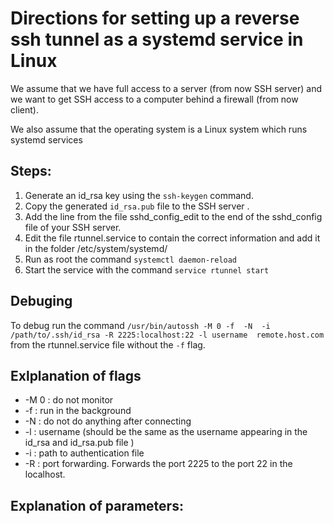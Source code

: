 # Directions for setting up a reverse ssh tunnel as a systemd service in Linux

We assume that we have full access to a server (from now SSH server) and we want to get SSH access to a computer behind a firewall (from now client).

We also assume that the operating system is a Linux system which runs systemd services
## Steps:
1. Generate an id_rsa key using the `ssh-keygen` command.
2. Copy the generated `id_rsa.pub` file to the SSH server .
3. Add the line from the file sshd_config_edit to the end of the sshd_config file of your SSH server.
4. Edit the file rtunnel.service to contain the correct information and add it in the folder /etc/system/systemd/
5. Run as root the command `systemctl daemon-reload`
6. Start the service with the command `service rtunnel start`


## Debuging 

To debug run the command   `/usr/bin/autossh -M 0 -f  -N  -i /path/to/.ssh/id_rsa -R 2225:localhost:22 -l username  remote.host.com` from the rtunnel.service file without the `-f` flag.

## Exlplanation of flags

* -M 0 : do not monitor
* -f   : run in the background
* -N   : do not do anything after connecting
* -l   : username (should be the same as the username appearing in the id_rsa and id_rsa.pub file )
* -i   : path to authentication file
* -R   : port forwarding. Forwards the port 2225 to the port 22 in the localhost. 

## Explanation of parameters:


